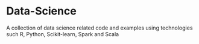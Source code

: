 # Data-Science
A collection of data science related code and examples using technologies such R, Python, Scikit-learn, Spark and Scala

